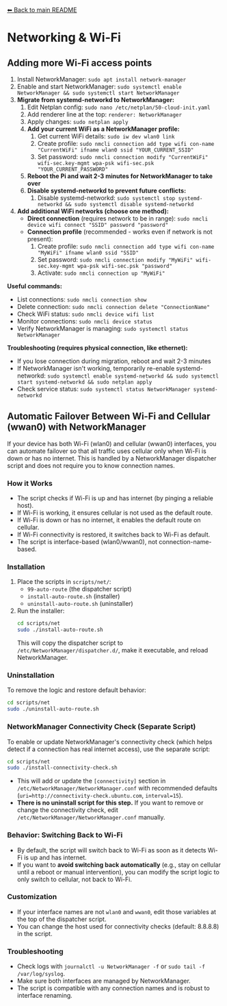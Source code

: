 [⬅ Back to main README](../README.md)

# Networking & Wi-Fi

## Adding more Wi-Fi access points

1. Install NetworkManager: `sudo apt install network-manager`
1. Enable and start NetworkManager: `sudo systemctl enable NetworkManager && sudo systemctl start NetworkManager`
1. **Migrate from systemd-networkd to NetworkManager:**
   1. Edit Netplan config: `sudo nano /etc/netplan/50-cloud-init.yaml`
   1. Add renderer line at the top: `renderer: NetworkManager`
   1. Apply changes: `sudo netplan apply`
   1. **Add your current WiFi as a NetworkManager profile:**
      1. Get current WiFi details: `sudo iw dev wlan0 link`
      1. Create profile: `sudo nmcli connection add type wifi con-name "CurrentWiFi" ifname wlan0 ssid "YOUR_CURRENT_SSID"`
      1. Set password: `sudo nmcli connection modify "CurrentWiFi" wifi-sec.key-mgmt wpa-psk wifi-sec.psk "YOUR_CURRENT_PASSWORD"`
   1. **Reboot the Pi and wait 2-3 minutes for NetworkManager to take over**
   1. **Disable systemd-networkd to prevent future conflicts:**
      1. Disable systemd-networkd: `sudo systemctl stop systemd-networkd && sudo systemctl disable systemd-networkd`
1. **Add additional WiFi networks (choose one method):**
   - **Direct connection** (requires network to be in range): `sudo nmcli device wifi connect "SSID" password "password"`
   - **Connection profile** (recommended - works even if network is not present):
     1. Create profile: `sudo nmcli connection add type wifi con-name "MyWiFi" ifname wlan0 ssid "SSID"`
     1. Set password: `sudo nmcli connection modify "MyWiFi" wifi-sec.key-mgmt wpa-psk wifi-sec.psk "password"`
     1. Activate: `sudo nmcli connection up "MyWiFi"`

**Useful commands:**

- List connections: `sudo nmcli connection show`
- Delete connection: `sudo nmcli connection delete "ConnectionName"`
- Check WiFi status: `sudo nmcli device wifi list`
- Monitor connections: `sudo nmcli device status`
- Verify NetworkManager is managing: `sudo systemctl status NetworkManager`

**Troubleshooting (requires physical connection, like ethernet):**

- If you lose connection during migration, reboot and wait 2-3 minutes
- If NetworkManager isn't working, temporarily re-enable systemd-networkd: `sudo systemctl enable systemd-networkd && sudo systemctl start systemd-networkd && sudo netplan apply`
- Check service status: `sudo systemctl status NetworkManager systemd-networkd`

## Automatic Failover Between Wi-Fi and Cellular (wwan0) with NetworkManager

If your device has both Wi-Fi (wlan0) and cellular (wwan0) interfaces, you can automate failover so that all traffic uses cellular only when Wi-Fi is down or has no internet. This is handled by a NetworkManager dispatcher script and does not require you to know connection names.

### How it Works
- The script checks if Wi-Fi is up and has internet (by pinging a reliable host).
- If Wi-Fi is working, it ensures cellular is not used as the default route.
- If Wi-Fi is down or has no internet, it enables the default route on cellular.
- If Wi-Fi connectivity is restored, it switches back to Wi-Fi as default.
- The script is interface-based (wlan0/wwan0), not connection-name-based.

### Installation
1. Place the scripts in `scripts/net/`:
    - `99-auto-route` (the dispatcher script)
    - `install-auto-route.sh` (installer)
    - `uninstall-auto-route.sh` (uninstaller)
2. Run the installer:
    ```sh
    cd scripts/net
    sudo ./install-auto-route.sh
    ```
    This will copy the dispatcher script to `/etc/NetworkManager/dispatcher.d/`, make it executable, and reload NetworkManager.

### Uninstallation
To remove the logic and restore default behavior:
```sh
cd scripts/net
sudo ./uninstall-auto-route.sh
```

### NetworkManager Connectivity Check (Separate Script)
To enable or update NetworkManager's connectivity check (which helps detect if a connection has real internet access), use the separate script:

```sh
cd scripts/net
sudo ./install-connectivity-check.sh
```
- This will add or update the `[connectivity]` section in `/etc/NetworkManager/NetworkManager.conf` with recommended defaults (`uri=http://connectivity-check.ubuntu.com`, `interval=15`).
- **There is no uninstall script for this step.** If you want to remove or change the connectivity check, edit `/etc/NetworkManager/NetworkManager.conf` manually.

### Behavior: Switching Back to Wi-Fi
- By default, the script will switch back to Wi-Fi as soon as it detects Wi-Fi is up and has internet.
- If you want to **avoid switching back automatically** (e.g., stay on cellular until a reboot or manual intervention), you can modify the script logic to only switch to cellular, not back to Wi-Fi.

### Customization
- If your interface names are not `wlan0` and `wwan0`, edit those variables at the top of the dispatcher script.
- You can change the host used for connectivity checks (default: 8.8.8.8) in the script.

### Troubleshooting
- Check logs with `journalctl -u NetworkManager -f` or `sudo tail -f /var/log/syslog`.
- Make sure both interfaces are managed by NetworkManager.
- The script is compatible with any connection names and is robust to interface renaming.
